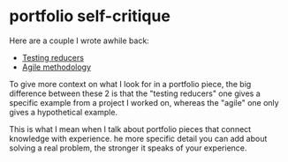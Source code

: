 # portfolio self-critique

Here are a couple I wrote awhile back:

- [Testing reducers](04-004.md)
- [Agile methodology](04-005.md)

To give more context on what I look for in a portfolio piece, the big difference between these 2 is that the "testing reducers" one gives a specific example from a project I worked on, whereas the "agile" one only gives a hypothetical example.

This is what I mean when I talk about portfolio pieces that connect knowledge with experience. he more specific detail you can add about solving a real problem, the stronger it speaks of your experience.
